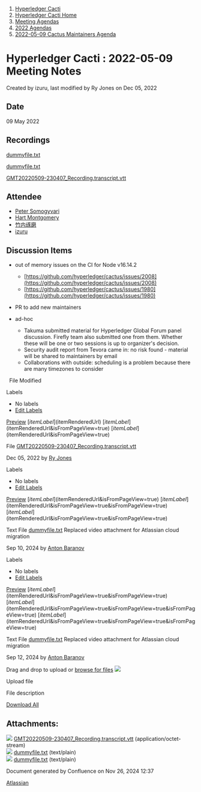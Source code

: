 1. [Hyperledger Cacti](index.html)
2. [Hyperledger Cacti Home](Hyperledger-Cacti-Home_20414469.html)
3. [Meeting Agendas](Meeting-Agendas_20414488.html)
4. [2022 Agendas](2022-Agendas_20415317.html)
5. [2022-05-09 Cactus Maintainers Agenda](2022-05-09-Cactus-Maintainers-Agenda_20415430.html)

# Hyperledger Cacti : 2022-05-09 Meeting Notes

Created by izuru, last modified by Ry Jones on Dec 05, 2022

## Date

09 May 2022

## Recordings

[dummyfile.txt](attachments/20415430/20415435.txt)

[dummyfile.txt](attachments/20415430/20415435.txt)

[GMT20220509-230407\_Recording.transcript.vtt](attachments/20415430/20415437.vtt)

## Attendee

- [Peter Somogyvari](https://lf-hyperledger.atlassian.net/wiki/people/557058:54be3a11-ffe8-43a5-b37d-c854a0aa21c3?ref=confluence)
- [Hart Montgomery](https://lf-hyperledger.atlassian.net/wiki/people/712020:86f447c0-86dc-43b3-ac03-6a31923bbb84?ref=confluence)
- [竹内琢磨](https://lf-hyperledger.atlassian.net/wiki/people/70121:99daf5c8-226c-43d4-9f24-0a46a0546192?ref=confluence)
- [izuru](https://lf-hyperledger.atlassian.net/wiki/people/625569d1eee0a9006ab7e9d8?ref=confluence)

## Discussion Items

- out of memory issues on the CI for Node v16.14.2
  
  - [https://github.com/hyperledger/cactus/issues/2008](https://github.com/hyperledger/cactus/issues/2008)
  - [https://github.com/hyperledger/cactus/issues/1980](https://github.com/hyperledger/cactus/issues/1980)
- PR to add new maintainers
- ad-hoc
  
  - Takuma submitted material for Hyperledger Global Forum panel discussion. Firefly team also submitted one from them. Whether these will be one or two sessions is up to organizer's decision.
  - Security audit report from Tevora came in: no risk found - material will be shared to maintainers by email
  - Collaborations with outside: scheduling is a problem because there are many timezones to consider

  File Modified

Labels

- No labels
- [Edit Labels](# "Edit Labels")

[Preview]() [$itemLabel]($itemRenderedUrl) [$itemLabel]($itemRenderedUrl&isFromPageView=true) [$itemLabel]($itemRenderedUrl&isFromPageView=true)

File [GMT20220509-230407\_Recording.transcript.vtt](attachments/20415432/20415573.vtt "Download")

Dec 05, 2022 by [Ry Jones](/wiki/people/557058:078cecfc-fb17-4d9a-8759-b5b74efa6850)

Labels

- No labels
- [Edit Labels](# "Edit Labels")

[Preview]() [$itemLabel]($itemRenderedUrl&isFromPageView=true) [$itemLabel]($itemRenderedUrl&isFromPageView=true&isFromPageView=true) [$itemLabel]($itemRenderedUrl&isFromPageView=true&isFromPageView=true)

Text File [dummyfile.txt](attachments/20415432/20415571.txt "Download") Replaced video attachment for Atlassian cloud migration

Sep 10, 2024 by [Anton Baranov](/wiki/people/5d276e9fafbc2a0c25112118)

Labels

- No labels
- [Edit Labels](# "Edit Labels")

[Preview]() [$itemLabel]($itemRenderedUrl&isFromPageView=true&isFromPageView=true) [$itemLabel]($itemRenderedUrl&isFromPageView=true&isFromPageView=true&isFromPageView=true) [$itemLabel]($itemRenderedUrl&isFromPageView=true&isFromPageView=true&isFromPageView=true)

Text File [dummyfile.txt](attachments/20415432/20415571.txt "Download") Replaced video attachment for Atlassian cloud migration

Sep 12, 2024 by [Anton Baranov](/wiki/people/5d276e9fafbc2a0c25112118)

Drag and drop to upload or [browse for files]() ![](images/icons/wait.gif)

Upload file

File description

[Download All](/wiki/download/all_attachments?pageId=20415432 "Download all the latest versions of attachments on this page as single zip file.")

## Attachments:

![](images/icons/bullet_blue.gif) [GMT20220509-230407\_Recording.transcript.vtt](attachments/20415432/20415573.vtt) (application/octet-stream)  
![](images/icons/bullet_blue.gif) [dummyfile.txt](attachments/20415432/20415571.txt) (text/plain)  
![](images/icons/bullet_blue.gif) [dummyfile.txt](attachments/20415432/20415572.txt) (text/plain)

Document generated by Confluence on Nov 26, 2024 12:37

[Atlassian](http://www.atlassian.com/)

